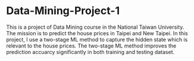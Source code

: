 # Data-Mining-Project-1

This is a project of Data Mining course in the National Taiwan University. The mission is to predict the house prices in Taipei and New Taipei. In this project, I use a two-stage ML method to capture the hidden state which is relevant to the house prices. The two-stage ML method improves the prediction accuarcy significantly in both training and testing dataset.
